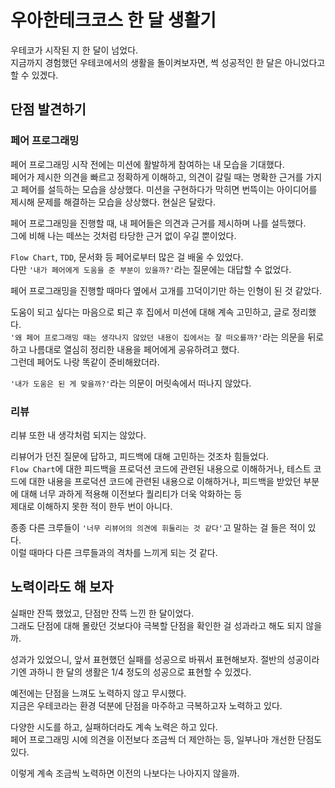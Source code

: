 # 우아한테크코스 한 달 생활기

우테코가 시작된 지 한 달이 넘었다.     
지금까지 경험했던 우테코에서의 생활을 돌이켜보자면, 썩 성공적인 한 달은 아니었다고 할 수 있겠다.

## 단점 발견하기

### 페어 프로그래밍

페어 프로그래밍 시작 전에는 미션에 활발하게 참여하는 내 모습을 기대했다.     
페어가 제시한 의견을 빠르고 정확하게 이해하고, 의견이 갈릴 때는 명확한 근거를 가지고 페어를 설득하는 모습을 상상했다.
미션을 구현하다가 막히면 번뜩이는 아이디어를 제시해 문제를 해결하는 모습을 상상했다.
현실은 달랐다.

페어 프로그래밍을 진행할 때, 내 페어들은 의견과 근거를 제시하며 나를 설득했다.     
그에 비해 나는 떼쓰는 것처럼 타당한 근거 없이 우길 뿐이었다.     

`Flow Chart`, `TDD`, 문서화 등 페어로부터 많은 걸 배울 수 있었다.     
다만 `'내가 페어에게 도움을 준 부분이 있을까?'`라는 질문에는 대답할 수 없었다.     

페어 프로그래밍을 진행할 때마다 옆에서 고개를 끄덕이기만 하는 인형이 된 것 같았다.       

도움이 되고 싶다는 마음으로 퇴근 후 집에서 미션에 대해 계속 고민하고, 글로 정리했다.     
`'왜 페어 프로그래밍 때는 생각나지 않았던 내용이 집에서는 잘 떠오를까?'`라는 의문을 뒤로 하고 나름대로 열심히 정리한 내용을 페어에게 공유하려고 했다.     
그런데 페어도 나랑 똑같이 준비해왔더라.      

`'내가 도움은 된 게 맞을까?'`라는 의문이 머릿속에서 떠나지 않았다.     

### 리뷰

리뷰 또한 내 생각처럼 되지는 않았다.

리뷰어가 던진 질문에 답하고, 피드백에 대해 고민하는 것조차 힘들었다.     
`Flow Chart`에 대한 피드백을 프로덕션 코드에 관련된 내용으로 이해하거나,
테스트 코드에 대한 내용을 프로덕션 코드에 관련된 내용으로 이해하거나,
피드백을 받았던 부분에 대해 너무 과하게 적용해 이전보다 퀄리티가 더욱 악화하는 등    
제대로 이해하지 못한 적이 한두 번이 아니다.      

종종 다른 크루들이 `'너무 리뷰어의 의견에 휘둘리는 것 같다'`고 말하는 걸 들은 적이 있다.     
이럴 때마다 다른 크루들과의 격차를 느끼게 되는 것 같다.   

## 노력이라도 해 보자

실패만 잔뜩 했었고, 단점만 잔뜩 느낀 한 달이었다.    
그래도 단점에 대해 몰랐던 것보다야 극복할 단점을 확인한 걸 성과라고 해도 되지 않을까.    

성과가 있었으니, 앞서 표현했던 실패를 성공으로 바꿔서 표현해보자.
절반의 성공이라기엔 과하니 한 달의 생활은 1/4 정도의 성공으로 표현할 수 있겠다.          

예전에는 단점을 느껴도 노력하지 않고 무시했다.     
지금은 우테코라는 환경 덕분에 단점을 마주하고 극복하고자 노력하고 있다.     

다양한 시도를 하고, 실패하더라도 계속 노력은 하고 있다.     
페어 프로그래밍 시에 의견을 이전보다 조금씩 더 제안하는 등, 일부나마 개선한 단점도 있다.      
     
이렇게 계속 조금씩 노력하면 이전의 나보다는 나아지지 않을까.
